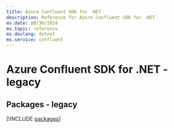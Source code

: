 ```yaml
---
title: Azure Confluent SDK for .NET
description: Reference for Azure Confluent SDK for .NET
ms.date: 08/30/2024
ms.topic: reference
ms.devlang: dotnet
ms.service: confluent
---
```

# Azure Confluent SDK for .NET - legacy
## Packages - legacy
[!INCLUDE [packages](confluent-index.md)]